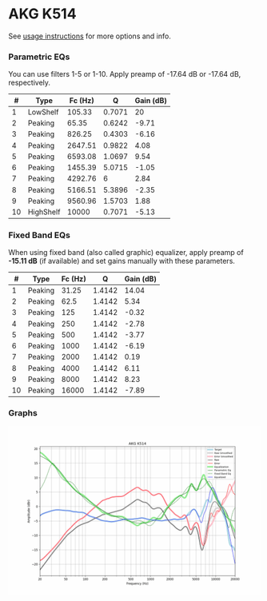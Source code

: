 # AKG K514
See [usage instructions](https://github.com/jaakkopasanen/AutoEq#usage) for more options and info.

### Parametric EQs
You can use filters 1-5 or 1-10. Apply preamp of -17.64 dB or -17.64 dB, respectively.

|   # | Type      |   Fc (Hz) |      Q |   Gain (dB) |
|-----|-----------|-----------|--------|-------------|
|   1 | LowShelf  |    105.33 | 0.7071 |       20    |
|   2 | Peaking   |     65.35 | 0.6242 |       -9.71 |
|   3 | Peaking   |    826.25 | 0.4303 |       -6.16 |
|   4 | Peaking   |   2647.51 | 0.9822 |        4.08 |
|   5 | Peaking   |   6593.08 | 1.0697 |        9.54 |
|   6 | Peaking   |   1455.39 | 5.0715 |       -1.05 |
|   7 | Peaking   |   4292.76 | 6      |        2.84 |
|   8 | Peaking   |   5166.51 | 5.3896 |       -2.35 |
|   9 | Peaking   |   9560.96 | 1.5703 |        1.88 |
|  10 | HighShelf |  10000    | 0.7071 |       -5.13 |

### Fixed Band EQs
When using fixed band (also called graphic) equalizer, apply preamp of **-15.11 dB** (if available) and set gains manually with these parameters.

|   # | Type    |   Fc (Hz) |      Q |   Gain (dB) |
|-----|---------|-----------|--------|-------------|
|   1 | Peaking |     31.25 | 1.4142 |       14.04 |
|   2 | Peaking |     62.5  | 1.4142 |        5.34 |
|   3 | Peaking |    125    | 1.4142 |       -0.32 |
|   4 | Peaking |    250    | 1.4142 |       -2.78 |
|   5 | Peaking |    500    | 1.4142 |       -3.77 |
|   6 | Peaking |   1000    | 1.4142 |       -6.19 |
|   7 | Peaking |   2000    | 1.4142 |        0.19 |
|   8 | Peaking |   4000    | 1.4142 |        6.11 |
|   9 | Peaking |   8000    | 1.4142 |        8.23 |
|  10 | Peaking |  16000    | 1.4142 |       -7.89 |

### Graphs
![](./AKG%20K514.png)
